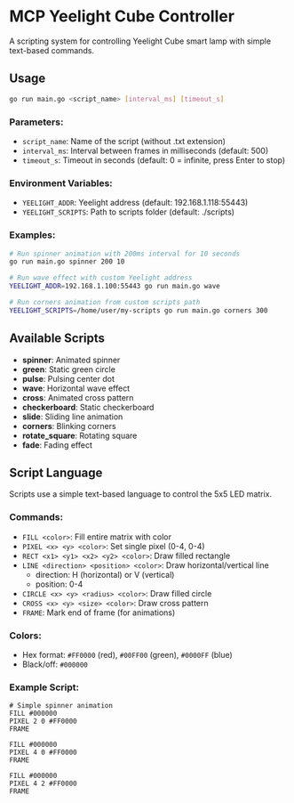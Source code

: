 # MCP Yeelight Cube Controller

A scripting system for controlling Yeelight Cube smart lamp with simple text-based commands.

## Usage

```bash
go run main.go <script_name> [interval_ms] [timeout_s]
```

### Parameters:
- `script_name`: Name of the script (without .txt extension)
- `interval_ms`: Interval between frames in milliseconds (default: 500)
- `timeout_s`: Timeout in seconds (default: 0 = infinite, press Enter to stop)

### Environment Variables:
- `YEELIGHT_ADDR`: Yeelight address (default: 192.168.1.118:55443)
- `YEELIGHT_SCRIPTS`: Path to scripts folder (default: ./scripts)

### Examples:

```bash
# Run spinner animation with 200ms interval for 10 seconds
go run main.go spinner 200 10

# Run wave effect with custom Yeelight address
YEELIGHT_ADDR=192.168.1.100:55443 go run main.go wave

# Run corners animation from custom scripts path
YEELIGHT_SCRIPTS=/home/user/my-scripts go run main.go corners 300
```

## Available Scripts

- **spinner**: Animated spinner
- **green**: Static green circle
- **pulse**: Pulsing center dot
- **wave**: Horizontal wave effect
- **cross**: Animated cross pattern
- **checkerboard**: Static checkerboard
- **slide**: Sliding line animation
- **corners**: Blinking corners
- **rotate_square**: Rotating square
- **fade**: Fading effect

## Script Language

Scripts use a simple text-based language to control the 5x5 LED matrix.

### Commands:

- `FILL <color>`: Fill entire matrix with color
- `PIXEL <x> <y> <color>`: Set single pixel (0-4, 0-4)
- `RECT <x1> <y1> <x2> <y2> <color>`: Draw filled rectangle
- `LINE <direction> <position> <color>`: Draw horizontal/vertical line
  - direction: H (horizontal) or V (vertical)
  - position: 0-4
- `CIRCLE <x> <y> <radius> <color>`: Draw filled circle
- `CROSS <x> <y> <size> <color>`: Draw cross pattern
- `FRAME`: Mark end of frame (for animations)

### Colors:
- Hex format: `#FF0000` (red), `#00FF00` (green), `#0000FF` (blue)
- Black/off: `#000000`

### Example Script:

```
# Simple spinner animation
FILL #000000
PIXEL 2 0 #FF0000
FRAME

FILL #000000  
PIXEL 4 0 #FF0000
FRAME

FILL #000000
PIXEL 4 2 #FF0000
FRAME